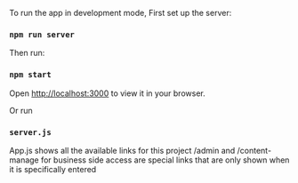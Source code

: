 To run the app in development mode, 
First set up the server: 

### `npm run server` 

Then run:

### `npm start` 

Open [http://localhost:3000](http://localhost:3000) to view it in your browser.

Or run

### `server.js`

App.js shows all the available links for this project
/admin and /content-manage for business side access are special links that are only shown when it is specifically entered

